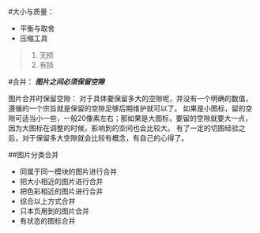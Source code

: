 #大小与质量：
* 平衡与取舍
* 压缩工具
> 1. 无损
> 2. 有损

#合并：
***图片之间必须保留空隙***

图片合并时保留空隙：
 对于具体要保留多大的空隙呢，并没有一个明确的数值，遵循的一个宗旨就是保留的空隙足够后期维护就可以了。
 如果是小图标，留的空隙可适当小一些，一般20像素左右；那如果是大图标，要留的空隙就要大一点，因为大图标在调整的时候，影响到的空间也会比较大。
 有了一定的切图经验之后，对于保留多大空隙就会比较有概念，有自己的心得了。

##图片分类合并
* 同属于同一模块的图片进行合并
* 把大小相近的图片进行合并
* 把色彩相近的图片进行合并
* 综合以上方式合并
* 只本页用到的图片合并
* 有状态的图标合并
